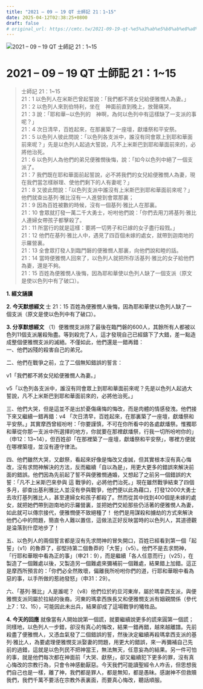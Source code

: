 ```yaml
---
title: "2021 – 09 – 19 QT 士師記 21：1~15"
date: 2025-04-12T02:38:25+0800
draft: false
# original_url: https://cmtc.tw/2021-09-19-qt-%e5%a3%ab%e5%b8%ab%e8%a8%98-21%ef%bc%9a115
---
```


![2021 – 09 – 19 QT 士師記 21：1\~15](/images/qt.jpg   "2021 – 09 – 19 QT 士師記 21：1\~15")

# 2021 – 09 – 19 QT 士師記 21：1\~15

> 士師記 21：1\~15  
> 21：1 以色列人在米斯巴曾起誓說：「我們都不將女兒給便雅憫人為妻。」  
> 21：2 以色列人來到伯特利，坐在　神面前直到晚上，放聲痛哭，  
> 21：3 說：「耶和華─以色列的　神啊，為何以色列中有這樣缺了一支派的事呢？」  
> 21：4 次日清早，百姓起來，在那裏築了一座壇，獻燔祭和平安祭。  
> 21：5 以色列人彼此問說：「以色列各支派中，誰沒有同會眾上到耶和華面前來呢？」先是以色列人起過大誓說，凡不上米斯巴到耶和華面前來的，必將他治死。  
> 21：6 以色列人為他們的弟兄便雅憫後悔，說：「如今以色列中絕了一個支派了。  
> 21：7 我們既在耶和華面前起誓說，必不將我們的女兒給便雅憫人為妻，現在我們當怎樣辦理、使他們剩下的人有妻呢？」  
> 21：8 又彼此問說：「以色列支派中誰沒有上米斯巴到耶和華面前來呢？」他們就查出基列‧雅比沒有一人進營到會眾那裏；  
> 21：9 因為百姓被數的時候，沒有一個基列‧雅比人在那裏。  
> 21：10 會眾就打發一萬二千大勇士，吩咐他們說：「你們去用刀將基列‧雅比人連婦女帶孩子都擊殺了。  
> 21：11 所當行的就是這樣：要將一切男子和已嫁的女子盡行殺戮。」  
> 21：12 他們在基列‧雅比人中，遇見了四百個未嫁的處女，就帶到迦南地的示羅營裏。  
> 21：13 全會眾打發人到臨門磐的便雅憫人那裏，向他們說和睦的話。  
> 21：14 當時便雅憫人回來了，以色列人就把所存活基列‧雅比的女子給他們為妻，還是不夠。  
> 21：15 百姓為便雅憫人後悔，因為耶和華使以色列人缺了一個支派（原文是使以色列中有了破口）。

**1. 經文誦讀**

**2.  今天默想經文**
士 21：15 百姓為便雅憫人後悔，因為耶和華使以色列人缺了一個支派（原文是使以色列中有了破口）。

**3. 分享默想經文**
（1）便雅憫支派除了最後在臨門磐的600人，其餘所有人都被以色列11個支派屠殺殆盡。等到殺完了人，這才發現自己已經鑄下了大錯，差一點造成整個便雅憫支派的滅絕。不僅如此，他們還是一錯再錯：  
一、他們凶殘的殺害自己的弟兄。

二、他們在戰爭之前，立了二個無知錯誤的誓言：

v1「我們都不將女兒給便雅憫人為妻。」

v5「以色列各支派中，誰沒有同會眾上到耶和華面前來呢？先是以色列人起過大誓說，凡不上米斯巴到耶和華面前來的，必將他治死。」

三、他們大哭，但是這並不是出於憂傷痛悔的悔改，而是肉體的情感發洩。他們接下來又繼續一錯再錯：v4 「次日清早，百姓起來，在那裏築了一座壇，獻燔祭和平安祭。」其實摩西曾經吩咐：「你要謹慎，不可在你所看中的各處獻燔祭。惟獨耶和華從你那一支派中所選擇的地方，你就要在那裡獻燔祭，行我一切所吩咐你的」（申12：13\~14），但百姓卻「在那裡築了一座壇，獻燔祭和平安祭」，哪裡方便就在哪裡築壇，並沒有遵守律法。

四、他們雖然大哭，又獻祭，看起來好像是悔改又虔誠，但其實根本沒有真心悔改，沒有求問神解決的方法，反而繼續「自以為是」，用更大更多的錯誤來解決前面的錯誤。他們因為先前起了誓不與便雅憫通婚，又想起了之前另一個錯誤的大誓：「凡不上米斯巴來參與 這 戰爭的，必將他們治死。」現在雖然戰爭結束了四個多月，卻查出基利雅比人並沒有參與戰爭，他們便以此為藉口，打發12000大勇士去攻打基列雅比人，甚至連婦女和孩子都殺了。然而從其中找到400個是未嫁的處女，就把她們帶到迦南地的示羅營裏，並把她們交給那些仍活著的便雅憫人為妻，如此就可以傳宗接代，便雅憫便不致絕種了！ 他們是用謀殺和擄劫的方式來解決他們心中的問題，簡直令人難以置信，這做法正好反映當時的以色列人，其道德觀是淪落到什麼地步了！

五、以色列人的兩個誓言都是沒有先求問神的冒失開口，百姓已經看到第一個「起誓」（v1）的魯莽了，卻堅持第二個魯莽的「大誓」（v5）。他們不是去求問神，「行耶和華眼中看為正的事」（申21：9），而是繼續「各人任意而行」（v25），在製造了一個難處以後，又製造另一個難處來彌補前一個難處，結果錯上加錯。這正是摩西所預言的：「你們必全然敗壞，偏離我所吩咐你們的道，行耶和華眼中看為惡的事，以手所做的惹祂發怒」（申31：29）。

六、「基列·雅比」人是誰呢？（v8）他們位於約旦河東岸，屬於瑪拿西支派，與便雅憫支派同屬於拉結的後裔。河東的瑪拿西族長又和便雅憫支派有姻親關係（參代上7：12、15），可能因此未出兵，結果卻成了這場戰爭的犧牲品。

**4. 今天的回應**
就像當有人開始說第一個謊，就要繼續說更多的謊來圓第一個謊；同樣地，以色列人一步錯，卻沒有真心的悔改，結果一錯再錯，越來越離譜。先前殺盡了便雅憫人，又憑血氣發了二個錯誤的誓，然後決定繼續再殺瑪拿西支派的基列·雅比人，為要處理便雅憫支派娶妻的問題，用更大的錯誤，來一再彌補自己先前的過錯，這就是以色列民不把神當王，無法無天，任意妄為的結果。另一件可怕的事，就是他們每次都在神面前「大哭、獻祭」，卻又繼續犯下更多的罪，沒有真心悔改的宗教行為，只會令神感動厭惡。今天我們可能讀聖經令人咋舌，但思想我們自己也是一樣，離了神，我們都是罪人，都是無知，都是愚昧。感謝神不但救贖我們，我們千萬不要活在宗教外表裏面，而要真心悔改，聽話順服。
